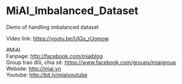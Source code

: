 # MiAI_Imbalanced_Dataset
Demo of handling imbalanced dataset


Video link:  https://youtu.be/UlGs_rUomow

#MìAI <br>
Fanpage: http://facebook.com/miaiblog<br>
Group trao đổi, chia sẻ: https://www.facebook.com/groups/miaigroup<br>
Website: http://miai.vn<br>
Youtube: http://bit.ly/miaiyoutube<br>
